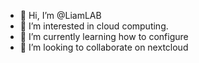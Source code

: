 - 👋 Hi, I’m @LiamLAB
- 👀 I’m interested in cloud computing.
- 🌱 I’m currently learning how to configure
- 💞️ I’m looking to collaborate on nextcloud



<!---
LiamLAB/LiamLAB is a ✨ special ✨ repository because its `README.md` (this file) appears on your GitHub profile.
You can click the Preview link to take a look at your changes.
--->
